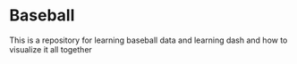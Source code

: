 # Baseball
This is a repository for learning baseball data and learning dash and how to visualize it all together